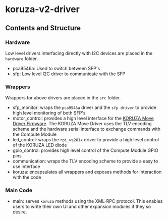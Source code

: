 # koruza-v2-driver

## Contents and Structure

### Hardware
Low level drivers interfacing directly with I2C devices are placed in the `hardware` folder.
* pca9546a: Used to switch between SFP's
* sfp: Low level I2C driver to communicate with the SFP

### Wrappers
Wrappers for above drivers are placed in the `src` folder.
* sfp_monitor: wraps the `pca9546a` driver and the `sfp driver` to provide high level monitoring of both SFP's
* motor_control: provides a high level interface for the [KORUZA Move Driver Firmware](https://github.com/IRNAS/koruza-move-driver-firmware). The KORUZA Move Driver uses the TLV encoding scheme and the hardware serial interface to exchange commands with the Compute Module
* led_control: wraps the `rpi_ws281x` driver to provide a high level control of the KORUZA LED diode
* gpio_control: provides high level control of the Compute Module GPIO pins
* communication: wraps the TLV encoding scheme to provide a easy to use interface
* koruza: encapsulates all wrappers and exposes methods for interaction with the code

### Main Code
* main: serves `koruza` methods using the XML-RPC protocol. This enables users to write their own UI and other expansion modules if they so desire. 